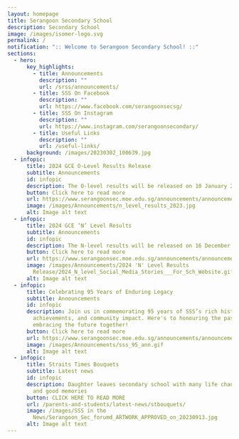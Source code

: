 ```yaml
---
layout: homepage
title: Serangoon Secondary School
description: Secondary School
image: /images/isomer-logo.svg
permalink: /
notification: ":: Welcome to Serangoon Secondary School! ::"
sections:
  - hero:
      key_highlights:
        - title: Announcements
          description: ""
          url: /srss/announcements/
        - title: SSS On Facebook
          description: ""
          url: https://www.facebook.com/serangoonsecsg/
        - title: SSS On Instagram
          description: ""
          url: https://www.instagram.com/serangoonsecondary/
        - title: Useful Links
          description: ""
          url: /useful-links/
      background: /images/20230302_100639.jpg
  - infopic:
      title: 2024 GCE O-Level Results Release
      subtitle: Announcements
      id: infopic
      description: The O-level results will be released on 10 January 2025, Friday.
      button: Click here to read more
      url: https://www.serangoonsec.moe.edu.sg/announcements/announcements/2024-gce-o-level-results-release/
      image: /images/Announcements/n_level_results_2023.jpg
      alt: Image alt text
  - infopic:
      title: 2024 GCE ‘N’ Level Results
      subtitle: Announcements
      id: infopic
      description: The N-level results will be released on 16 December 2024, Monday.
      button: Click here to read more
      url: https://www.serangoonsec.moe.edu.sg/announcements/announcements/2024-gce-nlevel-results/
      image: /images/Announcements/2024 'N' Level Results
        Release/2024_N_level_Social_Media_Stories___For_Sch_Website.gif
      alt: Image alt text
  - infopic:
      title: Celebrating 95 Years of Enduring Legacy
      subtitle: Announcements
      id: infopic
      description: Join us in commemorating 95 years of SSS’s rich history,
        achievements, and community impact. Here's to honouring the past and
        embracing the future together!
      button: Click here to read more
      url: https://www.serangoonsec.moe.edu.sg/announcements/announcements/sss-95-years/
      image: /images/Announcements/sss_95_ann.gif
      alt: Image alt text
  - infopic:
      title: Straits Times Bouquets
      subtitle: Latest news
      id: infopic
      description: Daughter leaves secondary school with many life changing lessons
        and good memories
      button: CLICK HERE TO READ MORE
      url: /parents-and-students/latest-news/stbouquets/
      image: /images/SSS in the
        News/Serangoon_Sec_forumd_ARTWORK_APPROVED_on_20230913.jpg
      alt: Image alt text
---
```

